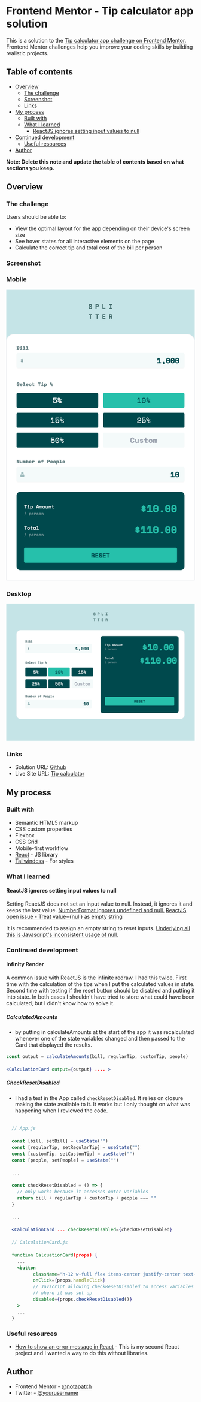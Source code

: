 # Frontend Mentor - Tip calculator app solution

This is a solution to the [Tip calculator app challenge on Frontend Mentor](https://www.frontendmentor.io/challenges/tip-calculator-app-ugJNGbJUX). Frontend Mentor challenges help you improve your coding skills by building realistic projects.

## Table of contents

- [Overview](#overview)
  - [The challenge](#the-challenge)
  - [Screenshot](#screenshot)
  - [Links](#links)
- [My process](#my-process)
  - [Built with](#built-with)
  - [What I learned](#what-i-learned)
    - [ReactJS ignores setting input values to null](#reactjs-ignores-setting-input-values-to-null)
- [Continued development](#continued-development)
  - [Useful resources](#useful-resources)
- [Author](#author)

**Note: Delete this note and update the table of contents based on what sections you keep.**

## Overview

### The challenge

Users should be able to:

- View the optimal layout for the app depending on their device's screen size
- See hover states for all interactive elements on the page
- Calculate the correct tip and total cost of the bill per person

### Screenshot

### Mobile
![](docs/tip-calculator-mobile.png)

### Desktop
![](docs/tip-calculator-desktop.png)


### Links

- Solution URL: [Github](https://github.com/notapatch/tip_calculator)
- Live Site URL: [Tip calculator](https://tip-calculator-9femymyp8-richardwigley.vercel.app)

## My process

### Built with

- Semantic HTML5 markup
- CSS custom properties
- Flexbox
- CSS Grid
- Mobile-first workflow
- [React](https://reactjs.org/) - JS library
- [Tailwindcss](https://tailwindcss.com/docs) - For styles


### What I learned

#### ReactJS ignores setting input values to null 

Setting ReactJS does not set an input value to null. Instead, it ignores it and keeps the last value.
[NumberFormat ignores undefined and null.](https://github.com/s-yadav/react-number-format/issues/500#issuecomment-797342449)
[ReactJS open issue - Treat value={null} as empty string](https://github.com/facebook/react/issues/11417)

It is recommended to assign an empty string to reset inputs.
[Underlying all this is Javascript's inconsistent usage of null.](https://github.com/facebook/react/issues/11417#issuecomment-435649461)


### Continued development

#### Infinity Render

A common issue with ReactJS is the infinite redraw. I had this twice.
First time with the calculation of the tips when I put the calculated values in state.
Second time with testing if the reset button should be disabled and putting it into state.
In both cases I shouldn't have tried to store what could have been calculated, but
I didn't know how to solve it.

##### CalculatedAmounts

- by putting in calculateAmounts at the start of the app it was recalculated whenever one of the 
state variables changed and then passed to the Card that displayed the results.

```jsx
const output = calculateAmounts(bill, regularTip, customTip, people)

<CalculationCard output={output} .... >
```

##### CheckResetDisabled

- I had a test in the App called `checkResetDisabled`. It relies on closure making the state available to it.
It works but I only thought on what was happening when I reviewed the code.

```jsx

  // App.js
  
  const [bill, setBill] = useState("")
  const [regularTip, setRegularTip] = useState("")
  const [customTip, setCustomTip] = useState("")
  const [people, setPeople] = useState("")
  
  ...
  
  const checkResetDisabled = () => {
    // only works because it accesses outer variables
    return bill + regularTip + customTip + people === ""
  }
 
  ...
  
  <CalculationCard ... checkResetDisabled={checkResetDisabled}
  
  // CalculationCard.js
  
  function CalcuationCard(props) {
    ...
    <button
          className="h-12 w-full flex items-center justify-center text-alto-200 bg-cyan-200 hover:bg-cyan-100 text-xl font-bold rounded disabled:bg-granny-smith-300 disabled:text-granny-smith-400"
          onClick={props.handleClick}
          // Javscript allowing checkResetDisabled to access variables
          // where it was set up
          disabled={props.checkResetDisabled()}
    >
    ...
  }
```


### Useful resources

- [How to show an error message in React](https://www.educative.io/edpresso/how-to-show-an-error-message-in-react) - This is my second React project and I wanted a way to do this without libraries.

## Author

- Frontend Mentor - [@notapatch](https://www.frontendmentor.io/profile/notapatch)
- Twitter - [@yourusername](https://www.twitter.com/yourusername)
